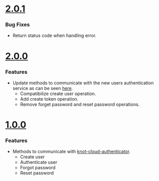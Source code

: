 # [2.0.1](https://github.com/CESARBR/knot-cloud-sdk-js-authenticator/compare/v2.0.0...v2.0.1)

 ### Bug Fixes

- Return status code when handling error.

# [2.0.0](https://github.com/CESARBR/knot-cloud-sdk-js-authenticator/compare/v1.0.0...v2.0.0)

 ### Features

- Update methods to communicate with the new users authentication service as can be seen [here](https://github.com/CESARBR/knot-babeltower/blob/master/docs/swagger.yaml).
    - Compatibilize create user operation.
    - Add create token operation.
    - Remove forget password and reset password operations.

# [1.0.0](https://github.com/CESARBR/knot-cloud-sdk-js-authenticator/compare/42518d4...v1.0.0)

 ### Features

- Methods to communicate with [knot-cloud-authenticator](https://github.com/CESARBR/knot-cloud-authenticator/).
  - Create user
  - Authenticate user
  - Forgot password
  - Reset password
